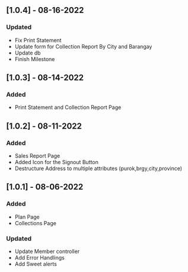 ## [1.0.4] - 08-16-2022
### Updated
- Fix Print Statement
- Update form for Collection Report By City and Barangay
- Update db
- Finish Milestone

## [1.0.3] - 08-14-2022
### Added
- Print Statement and Collection Report Page

## [1.0.2] - 08-11-2022
### Added
- Sales Report Page
- Added Icon for the Signout Button
- Destructure Address to multiple attributes (purok,brgy,city,province)

## [1.0.1] - 08-06-2022
### Added
- Plan Page
- Collections Page

### Updated
- Update Member controller
- Add Error Handlings
- Add Sweet alerts